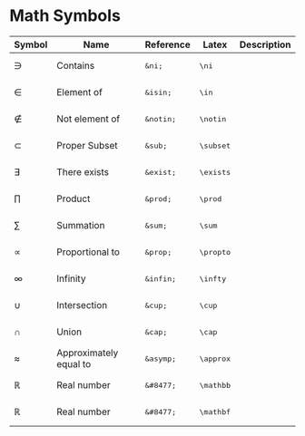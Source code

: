 # Math Symbols


<table>
  <thead>
    <tr>
      <th>Symbol</th>
      <th>Name</th>
      <th>Reference</th>
      <th>Latex</th>
      <th>Description</th>
    </tr>
  </thead>
  <tbody>
    <tr>
      <td>&ni;</td>
      <td>Contains</td>
      <td><pre>&amp;ni;</pre></td>
      <td><pre>\ni</pre></td>
      <td></td>
    </tr>
    <tr>
      <td>&isin;</td>
      <td>Element of</td>
      <td><pre>&amp;isin;</pre></td>
      <td><pre>\in</pre></td>
      <td></td>
    </tr>
    <tr>
      <td>&notin;</td>
      <td>Not element of</td>
      <td><pre>&amp;notin;</pre></td>
      <td><pre>\notin</pre></td>
      <td></td>
    </tr>
    <tr>
      <td>&sub;</td>
      <td>Proper Subset</td>
      <td><pre>&amp;sub;</pre></td>
      <td><pre>\subset</pre></td>
      <td></td>
    </tr>
    <tr>
      <td>&exist;</td>
      <td>There exists</td>
      <td><pre>&amp;exist;</pre></td>
      <td><pre>\exists</pre></td>
      <td></td>
    </tr>
    <tr>
      <td>&prod;</td>
      <td>Product</td>
      <td><pre>&amp;prod;</pre></td>
      <td><pre>\prod</pre></td>
      <td></td>
    </tr>
    <tr>
      <td>&sum;</td>
      <td>Summation</td>
      <td><pre>&amp;sum;</pre></td>
      <td><pre>\sum</pre></td>
      <td></td>
    </tr>
    <tr>
      <td>&prop;</td>
      <td>Proportional to</td>
      <td><pre>&amp;prop;</pre></td>
      <td><pre>\propto</pre></td>
      <td></td>
    </tr>
    <tr>
      <td>&infin;</td>
      <td>Infinity</td>
      <td><pre>&amp;infin;</pre></td>
      <td><pre>\infty</pre></td>
      <td></td>
    </tr>
    <tr>
      <td>&cup;</td>
      <td>Intersection</td>
      <td><pre>&amp;cup;</pre></td>
      <td><pre>\cup</pre></td>
      <td></td>
    </tr>
    <tr>
      <td>&cap;</td>
      <td>Union</td>
      <td><pre>&amp;cap;</pre></td>
      <td><pre>\cap</pre></td>
      <td></td>
    </tr>
    <tr>
      <td>&asymp;</td>
      <td>Approximately equal to</td>
      <td><pre>&amp;asymp;</pre></td>
      <td><pre>\approx</pre></td>
      <td></td>
    </tr>
    <tr>
      <td>&#8477;</td>
      <td>Real number</td>
      <td><pre>&amp;#8477;</pre></td>
      <td><pre>\mathbb</pre></td>
      <td></td>
    </tr>
    <tr>
      <td>&#8477;</td>
      <td>Real number</td>
      <td><pre>&amp;#8477;</pre></td>
      <td><pre>\mathbf</pre></td>
      <td></td>
    </tr>
  </tbody>
</table>
